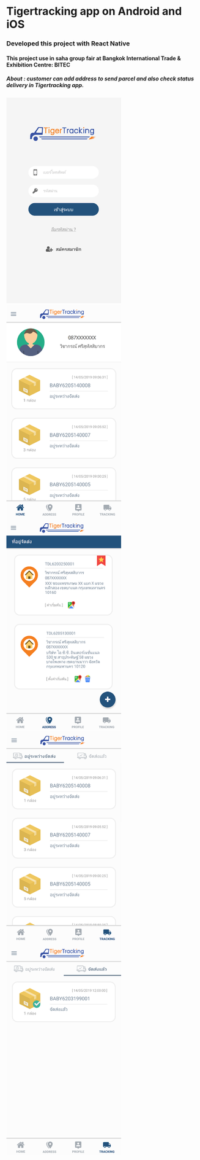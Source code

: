 # Tigertracking app on Android and iOS
### Developed this project with React Native
#### This project use in saha group fair at Bangkok International Trade & Exhibition Centre: BITEC
##### About : customer can add address to send parcel and also check status delivery in Tigertracking app.

<img src="https://github.com/Pakornz/tigertracking/blob/master/assets/1.png" width="300"/><img src="https://github.com/Pakornz/tigertracking/blob/master/assets/2.png" width="300"/>
<img src="https://github.com/Pakornz/tigertracking/blob/master/assets/3.png" width="300"/><img src="https://github.com/Pakornz/tigertracking/blob/master/assets/4.png" width="300"/>
<img src="https://github.com/Pakornz/tigertracking/blob/master/assets/5.png" width="300"/>
